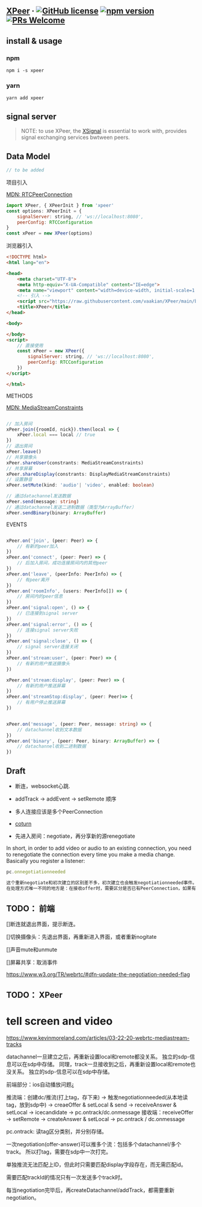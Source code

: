 ## [XPeer](#) · [![GitHub license](https://img.shields.io/badge/license-MIT-blue.svg)](https://github.com/vaakian/xpeer/blob/main/LICENSE) [![npm version](https://img.shields.io/npm/v/xpeer.svg?style=flat)](https://www.npmjs.com/package/xpeer) [![PRs Welcome](https://img.shields.io/badge/PRs-welcome-brightgreen.svg)](#)


## install & usage

### npm
```shell
npm i -s xpeer
```
### yarn
```shell
yarn add xpeer
```
## signal server

> NOTE: to use XPeer, the [XSignal](https://github.com/vaakian/XSignal) is essential to work with, provides signal exchanging services bwtween peers.

## Data Model

```js
// to be added
```


项目引入

[MDN: RTCPeerConnection](https://developer.mozilla.org/en-US/docs/Web/API/RTCPeerConnection/RTCPeerConnection)
```js
import XPeer, { XPeerInit } from 'xpeer'
const options: XPeerInit = {
    signalServer: string, // 'ws://localhost:8080',
    peerConfig: RTCConfiguration
}
const xPeer = new XPeer(options)
```

浏览器引入
```html
<!DOCTYPE html>
<html lang="en">

<head>
    <meta charset="UTF-8">
    <meta http-equiv="X-UA-Compatible" content="IE=edge">
    <meta name="viewport" content="width=device-width, initial-scale=1.0">
    <!-- 引入 -->
    <script src="https://raw.githubusercontent.com/vaakian/XPeer/main/bundle/xpeer.bundle.min.js"></script>
    <title>XPeer</title>
</head>

<body>

</body>
<script>
    // 直接使用
    const xPeer = new XPeer({
        signalServer: string, // 'ws://localhost:8080',
        peerConfig: RTCConfiguration
    })
</script>

</html>
```

METHODS

[MDN: MediaStreamConstraints](https://developer.mozilla.org/en-US/docs/Web/API/MediaDevices/getUserMedia)
```ts

// 加入房间
xPeer.join({roomId, nick}).then(local => {
    xPeer.local === local // true
})
// 退出房间
xPeer.leave()
// 共享摄像头
xPeer.shareUser(constrants: MediaStreamConstraints)
// 共享屏幕
xPeer.shareDisplay(constrants: DisplayMediaStreamConstraints)
// 设置静音
xPeer.setMute(kind: 'audio'| 'video', enabled: boolean)

// 通过datachannel发送数据
xPeer.send(message: string)
// 通过datachannel发送二进制数据（类型为ArrayBuffer）
xPeer.sendBinary(binary: ArrayBuffer)
```


EVENTS

```ts

xPeer.on('join', (peer: Peer) => {
    // 有新的peer加入
})
xPeer.on('connect', (peer: Peer) => {
    // 后加入房间，成功连接房间内的其他peer
})
xPeer.on('leave', (peerInfo: PeerInfo) => {
    // 有peer离开
})
xPeer.on('roomInfo', (users: PeerInfo[]) => {
    // 房间内的peer信息
})
xPeer.on('signal:open', () => {
    // 已连接到signal server
})
xPeer.on('signal:error', () => {
    // 连接signal server失败
})
xPeer.on('signal:close', () => {
    // signal server连接关闭
})
xPeer.on('stream:user', (peer: Peer) => {
    // 有新的用户推送摄像头
})

xPeer.on('stream:display', (peer: Peer) => {
    // 有新的用户推送屏幕
})
xPeer.on('streamStop:display', (peer: Peer)=> {
    // 有用户停止推送屏幕
})


xPeer.on('message', (peer: Peer, message: string) => {
    // datachannel收到文本数据
})
xPeer.on('binary', (peer: Peer, binary: ArrayBuffer) => {
    // datachannel收到二进制数据
})

```




## Draft
- 断连，websocket心跳.

- addTrack -> addEvent -> setRemote 顺序

- 多人连接应该是多个PeerConnection

- [coturn](https://juejin.cn/post/6999962039930060837)

- 先进入房间：negotiate，再分享新的源renegotiate

In short, in order to add video or audio to an existing connection, you need to renegotiate the connection every time you make a media change. Basically you register a listener:
```js
pc.onnegotiationneeded

这个重新negotiate和初次建立的区别差不多，初次建立也会触发negotiationneeded事件。
在处理方式唯一不同的地方是：在接收offer时，需要区分是否已有PeerConnection，如果有，则不需要重新建立，只需要更新offer（CreateOffer）。
```

## TODO： 前端

[]断连就退出界面，提示断连。

[]切换摄像头：先退出界面，再重新进入界面，或者重新nogitate

[]声音mute和unmute

[]屏幕共享：取消事件

https://www.w3.org/TR/webrtc/#dfn-update-the-negotiation-needed-flag


## TODO： XPeer

# tell screen and video

https://www.kevinmoreland.com/articles/03-22-20-webrtc-mediastream-tracks


datachannel一旦建立之后，再重新设置local和remote都没关系。  独立的sdp-信息可以在sdp中存储。
同理，track一旦接收到之后，再重新设置local和remote也没关系。 独立的sdp-信息可以在sdp中存储。





前端部分：ios自动播放问题¿


推流端：创建dc/推流(打上tag，存下来) -> 触发negotiationneeded(从本地读tag，放到sdp中) -> creaeOffer & setLocal & send -> receiveAnswer & setLocal -> icecandidate -> pc.ontrack/dc.onmessage
接收端：receiveOffer -> setRemote -> createAnswer & setLocal -> pc.ontrack / dc.onmessage

pc.ontrack: 读tag区分类别，并分别存储。

一次negotiation(offer-answer)可以推多个流：包括多个datachannel/多个track。
所以打tag，需要在sdp中一次打完。

单独推流无法匹配上ID，但此时只需要匹配display字段存在，而无需匹配id。

需要匹配trackId的情况只有一次发送多个track时。

每当negotiation完毕后，再createDatachannel/addTrack，都需要重新negotiation。

